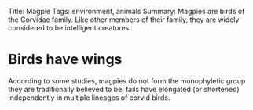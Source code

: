 Title: Magpie
Tags: environment, animals
Summary: Magpies are birds of the Corvidae family. Like other members of their family, they are widely considered to be intelligent creatures.

# Birds have wings

According to some studies, magpies do not form the monophyletic group they are traditionally believed to be; tails have elongated (or shortened) independently in multiple lineages of corvid birds.